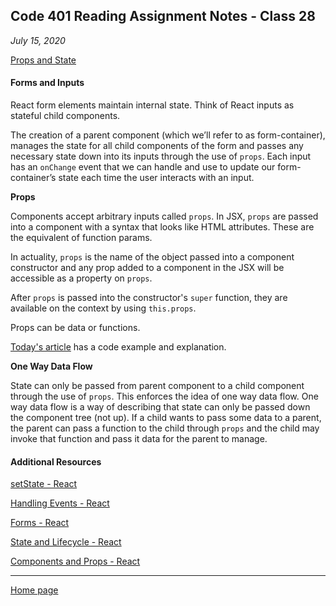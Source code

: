 ## Code 401 Reading Assignment Notes - Class 28

_July 15, 2020_

[Props and State](https://codefellows.github.io/code-401-javascript-guide/curriculum/class-28/DISCUSSION)

#### Forms and Inputs

React form elements maintain internal state. Think of React inputs as stateful child components.

The creation of a parent component (which we’ll refer to as form-container), manages the state for all child components of the form and passes any necessary state down into its inputs through the use of `props`. Each input has an `onChange` event that we can handle and use to update our form-container’s state each time the user interacts with an input.

**Props**

Components accept arbitrary inputs called `props`. In JSX, `props` are passed into a component with a syntax that looks like HTML attributes. These are the equivalent of function params.

In actuality, `props` is the name of the object passed into a component constructor and any prop added to a component in the JSX will be accessible as a property on `props`.

After `props` is passed into the constructor's `super` function, they are available on the context by using `this.props`.

Props can be data or functions.

[Today's article](https://codefellows.github.io/code-401-javascript-guide/curriculum/class-28/DISCUSSION) has a code example and explanation.

**One Way Data Flow**

State can only be passed from parent component to a child component through the use of `props`. This enforces the idea of one way data flow. One way data flow is a way of describing that state can only be passed down the component tree (not up). If a child wants to pass some data to a parent, the parent can pass a function to the child through `props` and the child may invoke that function and pass it data for the parent to manage.

#### Additional Resources

[setState - React](https://css-tricks.com/understanding-react-setstate/)

[Handling Events - React](https://reactjs.org/docs/handling-events.html)

[Forms - React](https://reactjs.org/docs/forms.html)

[State and Lifecycle - React](https://reactjs.org/docs/state-and-lifecycle.html)

[Components and Props - React](https://reactjs.org/docs/components-and-props.html)




---
[Home page](https://marlene-rinker.github.io/reading-notes/)